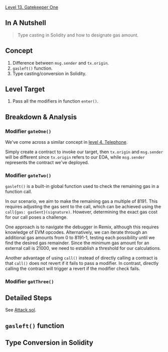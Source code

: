 [Level 13. Gatekeeper One](https://ethernaut.openzeppelin.com/level/0xb5858B8EDE0030e46C0Ac1aaAedea8Fb71EF423C)

## In A Nutshell

> Type casting in Solidity and how to designate gas amount.

## Concept

1. Difference between `msg.sender` and `tx.origin`.
2. `gasleft()` function.
3. Type casting/conversion in Solidity.

## Level Target

1. Pass all the modifiers in function `enter()`.

## Breakdown & Analysis

### Modifier `gateOne()`
We've come across a similar concept in [level 4. Telephone](https://github.com/timou0911/Ethernaut_Writeup/blob/main/04.%20Telephone%20%E2%98%85%E2%98%86%E2%98%86%E2%98%86%E2%98%86/README.md).

Simply create a contract to invoke our target, then `tx.origin` and `msg.sender` will be different since `tx.origin` refers to our EOA, while `msg.sender` represents the contract we've deployed.

### Modifier `gateTwo()`
`gasleft()` is a built-in global function used to check the remaining gas in a function call.

In our scenario, we aim to make the remaining gas a multiple of 8191. This requires adjusting the gas sent to the call, which can be achieved using the `call{gas: gasSent}(signature)`. However, determining the exact gas cost for our call poses a challenge.

One approach is to navigate the debugger in Remix, although this requires knowledge of EVM opcodes. Alternatively, we can iterate through an additional gas amounts from 0 to 8191-1, testing each possibility until we find the desired gas remainder. Since the minimum gas amount for an external call is 21000, we need to establish a threshold for our calculations.

Another advantage of using `call()` instead of directly calling a contract is that `call()` does not revert if it fails to pass a modifier. In contrast, directly calling the contract will trigger a revert if the modifier check fails.

### Modifier `gatThree()`


## Detailed Steps

See [Attack.sol](https://github.com/timou0911/Ethernaut_Writeup/blob/main/13.%20Gatekeeper%20One%20%E2%98%85%E2%98%85%E2%98%85%E2%98%85%E2%98%86/Attack.sol).

## `gasleft()` function

## Type Conversion in Solidity
